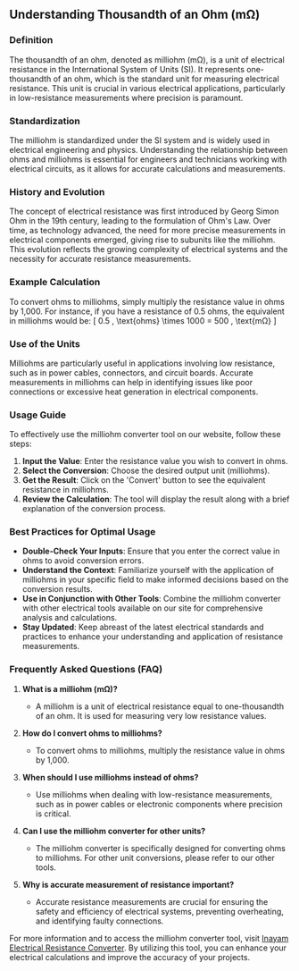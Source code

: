 ## Understanding Thousandth of an Ohm (mΩ)

### Definition
The thousandth of an ohm, denoted as milliohm (mΩ), is a unit of electrical resistance in the International System of Units (SI). It represents one-thousandth of an ohm, which is the standard unit for measuring electrical resistance. This unit is crucial in various electrical applications, particularly in low-resistance measurements where precision is paramount.

### Standardization
The milliohm is standardized under the SI system and is widely used in electrical engineering and physics. Understanding the relationship between ohms and milliohms is essential for engineers and technicians working with electrical circuits, as it allows for accurate calculations and measurements.

### History and Evolution
The concept of electrical resistance was first introduced by Georg Simon Ohm in the 19th century, leading to the formulation of Ohm's Law. Over time, as technology advanced, the need for more precise measurements in electrical components emerged, giving rise to subunits like the milliohm. This evolution reflects the growing complexity of electrical systems and the necessity for accurate resistance measurements.

### Example Calculation
To convert ohms to milliohms, simply multiply the resistance value in ohms by 1,000. For instance, if you have a resistance of 0.5 ohms, the equivalent in milliohms would be:
\[ 
0.5 \, \text{ohms} \times 1000 = 500 \, \text{mΩ} 
\]

### Use of the Units
Milliohms are particularly useful in applications involving low resistance, such as in power cables, connectors, and circuit boards. Accurate measurements in milliohms can help in identifying issues like poor connections or excessive heat generation in electrical components.

### Usage Guide
To effectively use the milliohm converter tool on our website, follow these steps:
1. **Input the Value**: Enter the resistance value you wish to convert in ohms.
2. **Select the Conversion**: Choose the desired output unit (milliohms).
3. **Get the Result**: Click on the 'Convert' button to see the equivalent resistance in milliohms.
4. **Review the Calculation**: The tool will display the result along with a brief explanation of the conversion process.

### Best Practices for Optimal Usage
- **Double-Check Your Inputs**: Ensure that you enter the correct value in ohms to avoid conversion errors.
- **Understand the Context**: Familiarize yourself with the application of milliohms in your specific field to make informed decisions based on the conversion results.
- **Use in Conjunction with Other Tools**: Combine the milliohm converter with other electrical tools available on our site for comprehensive analysis and calculations.
- **Stay Updated**: Keep abreast of the latest electrical standards and practices to enhance your understanding and application of resistance measurements.

### Frequently Asked Questions (FAQ)

1. **What is a milliohm (mΩ)?**
   - A milliohm is a unit of electrical resistance equal to one-thousandth of an ohm. It is used for measuring very low resistance values.

2. **How do I convert ohms to milliohms?**
   - To convert ohms to milliohms, multiply the resistance value in ohms by 1,000.

3. **When should I use milliohms instead of ohms?**
   - Use milliohms when dealing with low-resistance measurements, such as in power cables or electronic components where precision is critical.

4. **Can I use the milliohm converter for other units?**
   - The milliohm converter is specifically designed for converting ohms to milliohms. For other unit conversions, please refer to our other tools.

5. **Why is accurate measurement of resistance important?**
   - Accurate resistance measurements are crucial for ensuring the safety and efficiency of electrical systems, preventing overheating, and identifying faulty connections.

For more information and to access the milliohm converter tool, visit [Inayam Electrical Resistance Converter](https://www.inayam.co/unit-converter/electrical_resistance). By utilizing this tool, you can enhance your electrical calculations and improve the accuracy of your projects.